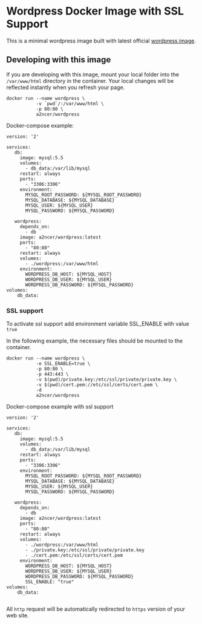 # Wordpress Docker Image with SSL Support

This is a minimal wordpress image built with latest official [wordpress image](https://hub.docker.com/_/wordpress/).

## Developing with this image

If you are developing with this image, mount your local folder into the `/var/www/html` directory in the container. 
Your local changes will be reflected instantly when you refresh your page.

```
docker run --name wordpress \
           -v `pwd`/:/var/www/html \
           -p 80:80 \
           a2ncer/wordpress
```

Docker-compose example:

```
version: '2'

services:
   db:
     image: mysql:5.5
     volumes:
       - db_data:/var/lib/mysql
     restart: always
     ports:
       - "3306:3306"
     environment:
       MYSQL_ROOT_PASSWORD: ${MYSQL_ROOT_PASSWORD}
       MYSQL_DATABASE: ${MYSQL_DATABASE}
       MYSQL_USER: ${MYSQL_USER}
       MYSQL_PASSWORD: ${MYSQL_PASSWORD}

   wordpress:
     depends_on:
       - db
     image: a2ncer/wordpress:latest
     ports:
       - "80:80"
     restart: always
     volumes:
       - ./wordpress:/var/www/html
     environment:
       WORDPRESS_DB_HOST: ${MYSQL_HOST}
       WORDPRESS_DB_USER: ${MYSQL_USER}
       WORDPRESS_DB_PASSWORD: ${MYSQL_PASSWORD}
volumes:
    db_data:

```

### SSL support

To activate ssl support add environment variable SSL_ENABLE with value `true`

In the following example, the necessary files should be mounted to the container.

```
docker run --name wordpress \
           -e SSL_ENABLE=true \
           -p 80:80 \
           -p 443:443 \
           -v $(pwd)/private.key:/etc/ssl/private/private.key \
           -v $(pwd)/cert.pem://etc/ssl/certs/cert.pem \
           -d
           a2ncer/wordpress

```
Docker-compose example with ssl support

```
version: '2'

services:
   db:
     image: mysql:5.5
     volumes:
       - db_data:/var/lib/mysql
     restart: always
     ports:
       - "3306:3306"
     environment:
       MYSQL_ROOT_PASSWORD: ${MYSQL_ROOT_PASSWORD}
       MYSQL_DATABASE: ${MYSQL_DATABASE}
       MYSQL_USER: ${MYSQL_USER}
       MYSQL_PASSWORD: ${MYSQL_PASSWORD}

   wordpress:
     depends_on:
       - db
     image: a2ncer/wordpress:latest
     ports:
       - "80:80"
     restart: always
     volumes:
       - ./wordpress:/var/www/html
       - ./private.key:/etc/ssl/private/private.key
       - ./cert.pem:/etc/ssl/certs/cert.pem
     environment:
       WORDPRESS_DB_HOST: ${MYSQL_HOST}
       WORDPRESS_DB_USER: ${MYSQL_USER}
       WORDPRESS_DB_PASSWORD: ${MYSQL_PASSWORD}
       SSL_ENABLE: "true"
volumes:
    db_data:
    
```    
All `http` request will be automatically redirected to `https` version of your web site.
